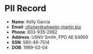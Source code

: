 # PII Record
- **Name**: Kelly Garcia
- **Email**: ofisher@wheeler-martin.biz
- **Phone**: 603-935-2982
- **Address**: USNV Smith, FPO AE 64900
- **SSN**: 580-46-7514
- **DOB**: 1989-02-04
